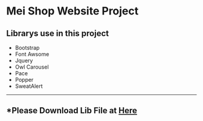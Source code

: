 Mei Shop Website Project
========================
Librarys use in this project
---------------------------
- Bootstrap
- Font Awsome
- Jquery
- Owl Carousel
- Pace
- Popper
- SweatAlert
---------------------------
*Please Download Lib File at [Here](https://drive.google.com/open?id=1EYC6iXvmsZGmtwoZ7cTiNchrOBhAM1BV)
-------------------------------------------------------------------------------------------------------
